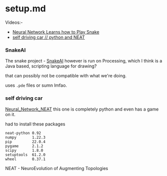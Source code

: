 # setup.md


Videos:-
- [Neural Network Learns how to Play Snake](https://www.youtube.com/watch?v=zIkBYwdkuTk)
- [self driving car // python and NEAT](https://www.youtube.com/watch?v=cFjYinc465M)


### SnakeAI
The snake project - [SnakeAI](https://github.com/greerviau/SnakeAI) however is run on Processing, which I think is a Java based, scripting language for drawing?

that can possibly not be compatible with what we're doing.

uses `.pde` files or sumn lmfao.


### self driving car
[Neural_Network_NEAT](https://github.com/Hilicot/Neural_Network_NEAT)
this one is completely python and even has a game on it.

had to install these packages
```
neat-python 0.92
numpy       1.22.3
pip         22.0.4
pygame      2.1.2
scipy       1.8.0
setuptools  61.2.0
wheel       0.37.1
```

NEAT - NeuroEvolution of Augmenting Topologies
